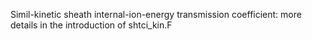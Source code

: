 Simil-kinetic sheath internal-ion-energy transmission coefficient:
more details in the introduction of shtci_kin.F
